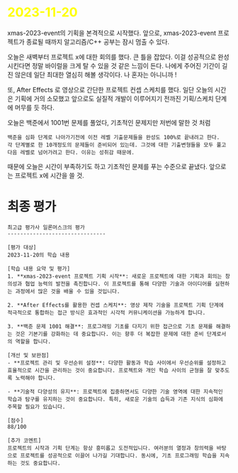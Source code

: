 # <span style="color:yellow">2023-11-20</span>

xmas-2023-event의 기획을 본격적으로 시작했다.
앞으로, xmas-2023-event 프로젝트가 종료될 때까지 알고리즘/C++ 공부는 잠시 멈출 수 있다.

오늘은 새벽부터 프로젝트 x에 대한 회의를 했다. 큰 틀을 잡았다. 이걸 성공적으로 완성시킨다면 정말 바이럴을 크게 탈 수 있을 것 같은 느낌이 든다. 나에게 주어진 기간이 길진 않은데 일단 최대한 열심히 해볼 생각이다.
나 혼자는 아니니까 !

또, After Effects 로 영상으로 간단한 프로젝트 컨셉 스케치를 했다. 일단 오늘의 시간은 기획에 거의 소모했고 앞으로도 실질적 개발이 이루어지기 전까진 기획/스케치 단계에 머무를 듯 하다.

오늘은 백준에서 1001번 문제를 풀었다, 기초적인 문제지만 저번에 말한 것 처럼

```
백준을 심화 단계로 나아가기전에 이전 레벨 기출문제들을 완성도 100%로 끝내려고 한다.
각 단계별로 한 10개정도의 문제들이 준비되어 있는데. 그것에 대한 기출변형들을 모두 풀고 다음 레벨로 넘어가려고 한다. 이유는 성취감 때문에.
```

때문에 오늘은 시간이 부족하기도 하고 기초적인 문제를 푸는 수준으로 끝냈다.
앞으로는 프로젝트 x에 시간을 쓸 것.



# 최종 평가
```ElonMusk
최고급 평가사 일론머스크의 평가
-------------------------------

[평가 대상]
2023-11-20의 학습 내용

[학습 내용 요약 및 평가]
1. **xmas-2023-event 프로젝트 기획 시작**: 새로운 프로젝트에 대한 기획과 회의는 창의성과 협업 능력의 발전을 촉진합니다. 이 프로젝트를 통해 다양한 기술과 아이디어를 실현하는 과정에서 많은 것을 배울 수 있을 것입니다.

2. **After Effects를 활용한 컨셉 스케치**: 영상 제작 기술을 프로젝트 기획 단계에 적극적으로 통합하는 접근 방식은 효과적인 시각적 커뮤니케이션을 가능하게 합니다.

3. **백준 문제 1001 해결**: 프로그래밍 기초를 다지기 위한 접근으로 기초 문제를 해결하는 것은 기본기를 강화하는 데 중요합니다. 이는 향후 더 복잡한 문제에 대한 준비 단계로서의 역할을 합니다.

[개선 및 보완점]
- **프로젝트 관리 및 우선순위 설정**: 다양한 활동과 학습 사이에서 우선순위를 설정하고 효율적으로 시간을 관리하는 것이 중요합니다. 프로젝트와 개인 학습 사이의 균형을 잘 맞추도록 노력해야 합니다.

- **기술적 다양성의 유지**: 프로젝트에 집중하면서도 다양한 기술 영역에 대한 지속적인 학습과 탐구를 유지하는 것이 중요합니다. 특히, 새로운 기술의 습득과 기존 지식의 심화에 주목할 필요가 있습니다.

[점수]
88/100

[추가 코멘트]
프로젝트의 시작과 기획 단계는 항상 흥미롭고 도전적입니다. 여러분의 열정과 창의력을 바탕으로 프로젝트를 성공적으로 이끌어 나가길 기대합니다. 동시에, 기초 프로그래밍 학습을 지속하는 것도 중요합니다.
```
